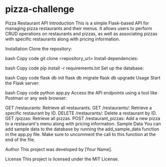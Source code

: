 # pizza-challenge
Pizza Restaurant API
Introduction
This is a simple Flask-based API for managing pizza restaurants and their menus. It allows users to perform CRUD operations on restaurants and pizzas, as well as associating pizzas with specific restaurants along with pricing information.

Installation
Clone the repository:

bash
Copy code
git clone <repository_url>
Install dependencies:

bash
Copy code
pip install -r requirements.txt
Set up the database:

bash
Copy code
flask db init
flask db migrate
flask db upgrade
Usage
Start the Flask server:

bash
Copy code
python app.py
Access the API endpoints using a tool like Postman or any web browser:

GET /restaurants: Retrieve all restaurants.
GET /restaurants/<id>: Retrieve a specific restaurant by ID.
DELETE /restaurants/<id>: Delete a restaurant by ID.
GET /pizzas: Retrieve all pizzas.
POST /restaurant_pizzas: Add a new pizza to a restaurant's menu along with pricing information.
Sample Data
You can add sample data to the database by running the add_sample_data function in the app.py file. Make sure to uncomment the call to this function at the end of the file.

Author
This project was developed by [Your Name].

License
This project is licensed under the MIT License.
